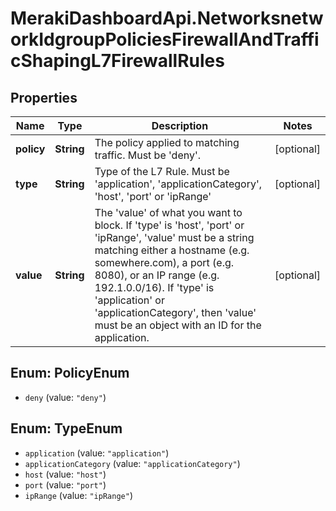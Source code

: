 # MerakiDashboardApi.NetworksnetworkIdgroupPoliciesFirewallAndTrafficShapingL7FirewallRules

## Properties
Name | Type | Description | Notes
------------ | ------------- | ------------- | -------------
**policy** | **String** | The policy applied to matching traffic. Must be &#x27;deny&#x27;. | [optional] 
**type** | **String** | Type of the L7 Rule. Must be &#x27;application&#x27;, &#x27;applicationCategory&#x27;, &#x27;host&#x27;, &#x27;port&#x27; or &#x27;ipRange&#x27; | [optional] 
**value** | **String** | The &#x27;value&#x27; of what you want to block. If &#x27;type&#x27; is &#x27;host&#x27;, &#x27;port&#x27; or &#x27;ipRange&#x27;, &#x27;value&#x27; must be a string matching either a hostname (e.g. somewhere.com), a port (e.g. 8080), or an IP range (e.g. 192.1.0.0/16). If &#x27;type&#x27; is &#x27;application&#x27; or &#x27;applicationCategory&#x27;, then &#x27;value&#x27; must be an object with an ID for the application. | [optional] 

<a name="PolicyEnum"></a>
## Enum: PolicyEnum

* `deny` (value: `"deny"`)


<a name="TypeEnum"></a>
## Enum: TypeEnum

* `application` (value: `"application"`)
* `applicationCategory` (value: `"applicationCategory"`)
* `host` (value: `"host"`)
* `port` (value: `"port"`)
* `ipRange` (value: `"ipRange"`)

